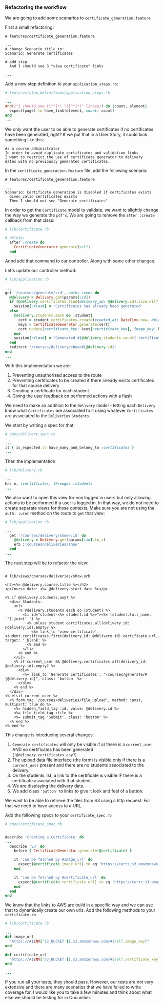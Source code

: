### Refactoring the workflow

We are going to add some scenarios to `certificate_generation.feature`

First a small refactoring:

```gherkin
# features/certificate_generation.feature

...
# change Scenario title to:
Scenario: Generate certificates

# add step:
  And I should see 3 "view certificate" links

...
```
Add a new step definition to your `application_steps.rb`:

```ruby
# features/step_definitions/application_steps.rb

...
And(/^I should see ([^"]*) "([^"]*)" links$/) do |count, element|
  expect(page).to have_link(element, count: count)
end
...
```

We only want the user to be able to generate certificates if no certificates have been generated, right?  If we put that in a User Story, it could look something like this:
```
As a course administrator
In order to avoid duplicate certificates and validation links
I want to restrict the use of certificate generator to delivery
dates with no previously generated certificates.
```

In the `certificate_generation.feature` file, add the following scenario:

```gherkin
# features/certificate_generation.feature

...
Scenario: Certificate generation is disabled if certificates exists
  Given valid certificates exists
  Then I should not see "Generate certificates"
```

In order to get the `Certificate` model to validate, we want to slightly change the way we generate the `pdf's`. We are going to remove the `after :create` callback from that class:

```ruby
# lib/certificate.rb

# delete:
  after :create do
    CertificateGenerator.generate(self)
  end
```
Annd add that command to our controller. Along with some other changes.

Let's update our controller method:

```ruby
# lib/application.rb

...
get '/courses/generate/:id', auth: :user do
  @delivery = Delivery.get(params[:id])
  if !@delivery.certificates.find(delivery_id: @delivery.id).size.nil?
    session[:flash] = 'Certificates has already been generated'
  else
    @delivery.students.each do |student|
      cert = student.certificates.create(created_at: DateTime.now, delivery: @delivery)
      keys = CertificateGenerator.generate(cert)
      cert.update(certificate_key: keys[:certificate_key], image_key: keys[:image_key])
    end
    session[:flash] = "Generated #{@delivery.students.count} certificates"
  end
  redirect "/courses/delivery/show/#{@delivery.id}"
end
...
```

With this implementation we are:

1. Preventing unauthorized access to the route
2. Preventing certificates to be created if there already exists certificates for that course delivery
3. Creating a certificate for each student
4. Giving the user feedback on performed actions with a flash

We need to make an addition to the `Delivery` model - letting each `Delivery` know what `Certificates` are associated to it
using whatever `Certificates` are associated to the `Deliveries` `Students`.

We start by writing a spec for that:

```ruby
# spec/delivery_spec.rb

...
it { is_expected.to have_many_and_belong_to :certificates }
...
```

Then the implementation:

```ruby
# lib/delivery.rb

...
has n, :certificates, through: :students
...
```

We also want to open this view for non logged in users but only allowing actions to be performed if a user is logged in.
In that way, we do not need to create separate views for those contexts. Make sure you are not using the `auth: :user` method on the route to `get` that view:

```ruby
# lib/application.rb

...
  get '/courses/delivery/show/:id' do
    @delivery = Delivery.get(params[:id].to_i)
    erb :'courses/deliveries/show'
  end
...

```

The next step will be to refactor the view:

```erb

# lib/views/courses/deliveries/show.erb

<h2><%= @delivery.course.title %></h2>
<p>Course date: <%= @delivery.start_date %></p>

<% if @delivery.students.any? %>
  <div> Students:
    <ul>
      <% @delivery.students.each do |student| %>
        <li id="student-<%= student.id %>>"><%= [student.full_name, ''].join(' ') %>
          <% unless student.certificates.all(delivery_id: @delivery.id).empty? %>
            <%= link_to 'view certificate', student.certificates.first(delivery_id: @delivery.id).certificate_url, target: '_blank' %>
          <% end %>
        </li>
      <% end %>
    </ul>
    <% if current_user && @delivery.certificates.all(delivery_id: @delivery.id).empty? %>
      <div>
        <%= link_to 'Generate certificates', "/courses/generate/#{@delivery.id}", class: 'button' %>
      </div>
    <% end %>
  </div>
<% elsif current_user %>
  <% form_tag '/courses/deliveries/file_upload', method: :post, multipart: true do %>
    <%= hidden_field_tag :id, value: @delivery.id %>
    <%= file_field_tag :file %>
    <%= submit_tag 'Submit', class: 'button' %>
  <% end %>
<% end %>
```

This change is introducing several changes:

1. `Generate certificates` will only be visible if a) there is a `current_user` AND no certificates has been generated (`!@delivery.certificates.any?`).
2. The upload data file interface (the form) is visible only if there is a `current_user` present and there are no students associated to the delivery.
3. On the students list, a link to the certificate is visible IF there is a certificate associated with that student.
4. We are displaying the delivery date.
5. We add class `'button'` to links to give it look and feel of a button.

We want to be able to retrieve the files from S3 using a http request. For that we need to have access to a URL.

Add the following specs to your `certificate_spec.rb`

```ruby
# spec/certificate_spec.rb


describe 'Creating a Certificate' do
...
  describe 'S3' do
    before { CertificateGenerator.generate(@certificate) }

    it 'can be fetched by #image_url' do
      expect(@certificate.image_url).to eq 'https://certz.s3.amazonaws.com/pdf/test/thomas_ochman_2015-01-01.jpg'
    end

    it 'can be fetched by #certificate_url' do
      expect(@certificate.certificate_url).to eq 'https://certz.s3.amazonaws.com/pdf/test/thomas_ochman_2015-01-01.pdf'
    end
  end
end

```

We know that the links to AWS are build in a specific way and we can use that to dynamically create our own urls. Add the following methods to your `certificate.rb`

```ruby
# lib/certificate.rb

...
def image_url
  "https://#{ENV['S3_BUCKET']}.s3.amazonaws.com/#{self.image_key}"
end

def certificate_url
  "https://#{ENV['S3_BUCKET']}.s3.amazonaws.com/#{self.certificate_key}"
end

...
```

If you run all your tests, they should pass. However, our tests are not very extensive and there are many scenarios that we have failed to write coverage for. I would like you to take a few minutes and think about what else we should be testing for in Cucumber.



